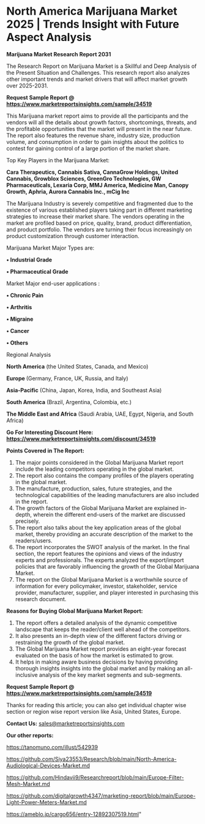 # North America Marijuana Market 2025 | Trends Insight with Future Aspect Analysis

<strong>Marijuana Market Research Report 2031</strong>

The Research Report on Marijuana Market is a Skillful and Deep Analysis of the Present Situation and Challenges. This research report also analyzes other important trends and market drivers that will affect market growth over 2025-2031.

<strong>Request Sample Report @ <a href=https://www.marketreportsinsights.com/sample/34519>https://www.marketreportsinsights.com/sample/34519</a></strong>

This Marijuana market report aims to provide all the participants and the vendors will all the details about growth factors, shortcomings, threats, and the profitable opportunities that the market will present in the near future. The report also features the revenue share, industry size, production volume, and consumption in order to gain insights about the politics to contest for gaining control of a large portion of the market share.

Top Key Players in the Marijuana Market:

<strong>Cara Therapeutics, Cannabis Sativa, CannaGrow Holdings, United Cannabis, Growblox Sciences, GreenGro Technologies, GW Pharmaceuticals, Lexaria Corp, MMJ America, Medicine Man, Canopy Growth, Aphria, Aurora Cannabis Inc., mCig Inc</strong>

The Marijuana Industry is severely competitive and fragmented due to the existence of various established players taking part in different marketing strategies to increase their market share. The vendors operating in the market are profiled based on price, quality, brand, product differentiation, and product portfolio. The vendors are turning their focus increasingly on product customization through customer interaction.

Marijuana Market Major Types are:

<strong>•  Industrial Grade

•  Pharmaceutical Grade</strong>

Market Major end-user applications :

<strong>•  Chronic Pain

•  Arthritis

•  Migraine

•  Cancer

•  Others</strong>

Regional Analysis

</u><strong><b>North America</b></strong> (the United States, Canada, and Mexico)

<strong><b>Europe </b></strong>(Germany, France, UK, Russia, and Italy)

<strong><b>Asia-Pacific</b></strong> (China, Japan, Korea, India, and Southeast Asia)

<strong><b>South America</b></strong> (Brazil, Argentina, Colombia, etc.)

<strong><b>The Middle East and Africa</b></strong> (Saudi Arabia, UAE, Egypt, Nigeria, and South Africa)

<strong>Go For Interesting Discount Here: <a href=https://www.marketreportsinsights.com/discount/34519>https://www.marketreportsinsights.com/discount/34519</a></strong>

<strong>Points Covered in The Report:</strong>
<ol>
  <li>The major points considered in the Global Marijuana Market report include the leading competitors operating in the global market.</li>
  <li>The report also contains the company profiles of the players operating in the global market.</li>
  <li>The manufacture, production, sales, future strategies, and the technological capabilities of the leading manufacturers are also included in the report.</li>
  <li>The growth factors of the Global Marijuana Market are explained in-depth, wherein the different end-users of the market are discussed precisely.</li>
  <li>The report also talks about the key application areas of the global market, thereby providing an accurate description of the market to the readers/users.</li>
  <li>The report incorporates the SWOT analysis of the market. In the final section, the report features the opinions and views of the industry experts and professionals. The experts analyzed the export/import policies that are favorably influencing the growth of the Global Marijuana Market.</li>
  <li>The report on the Global Marijuana Market is a worthwhile source of information for every policymaker, investor, stakeholder, service provider, manufacturer, supplier, and player interested in purchasing this research document.</li>
</ol>
<strong>Reasons for Buying Global Marijuana Market Report:</strong>

<ol>
  <li>The report offers a detailed analysis of the dynamic competitive landscape that keeps the reader/client well ahead of the competitors.</li>
  <li>It also presents an in-depth view of the different factors driving or restraining the growth of the global market.</li>
  <li>The Global Marijuana Market report provides an eight-year forecast evaluated on the basis of how the market is estimated to grow.</li>
  <li>It helps in making aware business decisions by having providing thorough insights insights into the global market and by making an all-inclusive analysis of the key market segments and sub-segments.</li>
</ol>
<strong>Request Sample Report @ <a href=https://www.marketreportsinsights.com/sample/34519>https://www.marketreportsinsights.com/sample/34519</a></strong>


Thanks for reading this article; you can also get individual chapter wise section or region wise report version like Asia, United States, Europe.

<strong>Contact Us:</strong>
sales@marketreportsinsights.com

<strong>Our other reports:</strong>

<a href=https://tanomuno.com/illust/542939>https://tanomuno.com/illust/542939</a>

<a href=https://github.com/Siya23553/Research/blob/main/North-America-Audiological-Devices-Market.md>https://github.com/Siya23553/Research/blob/main/North-America-Audiological-Devices-Market.md</a>

<a href=https://github.com/Hindavii9/Researchreport/blob/main/Europe-Filter-Mesh-Market.md>https://github.com/Hindavii9/Researchreport/blob/main/Europe-Filter-Mesh-Market.md</a>

<a href=https://github.com/digitalgrowth4347/marketing-report/blob/main/Europe-Light-Power-Meters-Market.md>https://github.com/digitalgrowth4347/marketing-report/blob/main/Europe-Light-Power-Meters-Market.md</a>

<a href=https://ameblo.jp/cargo656/entry-12892307519.html>https://ameblo.jp/cargo656/entry-12892307519.html</a>"
